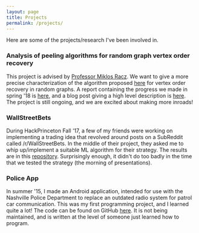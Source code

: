 ```yaml
---
layout: page
title: Projects
permalink: /projects/
---
```


Here are some of the projects/research I've been involved in.

### Analysis of peeling algorithms for random graph vertex order recovery

This project is advised by [Professor Miklos Racz](http://mracz.princeton.edu/).  We
want to give a more precise characterization of the algorithm proposed [here](https://pdfs.semanticscholar.org/043a/4b15b8f563002e1d1e3ee8dea5eed9aa26ca.pdf) for vertex order recovery in random graphs.  A report containing
the progress we made in spring '18 is [here]({{site.url}}/pdfs/report.pdf), and a blog post giving a high level description is [here]({{site.url}}/peeling).  The project is still ongoing, and we are excited about making more inroads!


### WallStreetBets

During HackPrinceton Fall '17, a few of my friends were working on implementing a trading idea that revolved around posts on a SubReddit called /r/WallStreetBets.  In the middle of their project, they asked me to whip up/implement a suitable ML algorithm for their strategy.  The results are in this [repository](https://github.com/houcharlie/WallStreetBets).  Surprisingly enough, it didn't do too badly in the time that we tested the strategy (the morning of presentations).
### Police App

In summer '15, I made an Android application, intended for use with the Nashville Police Department to replace an outdated radio system for patrol car communication. This was my first programming project, and I learned quite a lot! The code can be found on GitHub [here][2]. It is not being maintained, and is written at the level of someone just learned how to program.

[1]: https://dl.acm.org/citation.cfm?id=1134277
[2]: https://arxiv.org/pdf/0711.0189.pdf
[3]: http://www.princeton.edu/~eabbe/publications/sbm_jmlr_4.pdf
[4]: https://github.com/GXLI97/policeApp




